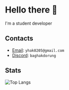 # Hello there 👋
I'm a student developer

## Contacts
- [Email](mailto:yhak0205@gmail.com): `yhak0205@gmail.com`
- [Discord](discord://-/users/499043186078122004): `baghakdorung`

## Stats
![Top Langs](https://github-readme-stats.vercel.app/api/top-langs/?username=baghakdorung&layout=compact&theme=dark)
